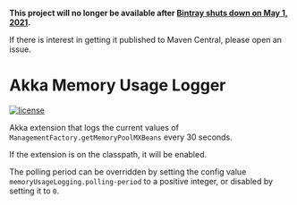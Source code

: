 **This project will no longer be available after [Bintray shuts down on May 1, 2021](https://jfrog.com/blog/into-the-sunset-bintray-jcenter-gocenter-and-chartcenter/).**

If there is interest in getting it published to Maven Central, please open an issue.

# Akka Memory Usage Logger

[![license](https://img.shields.io/github/license/Dwolla/akka-memory-usage-logger.svg?style=flat-square)]()

Akka extension that logs the current values of `ManagementFactory.getMemoryPoolMXBeans` every 30 seconds.

If the extension is on the classpath, it will be enabled.

The polling period can be overridden by setting the config value `memoryUsageLogging.polling-period` to a positive integer, or disabled by setting it to `0`.
